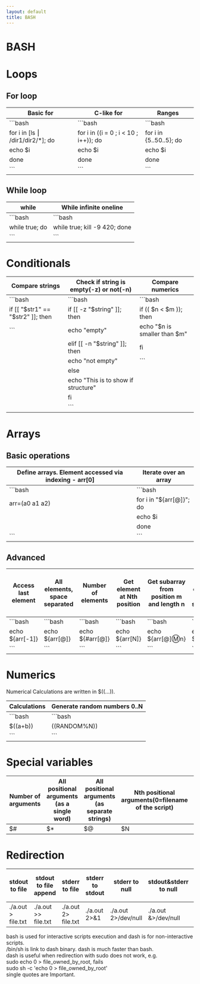 ```yaml
---
layout: default
title: BASH
---
```

# BASH

# Loops

## For loop

[//]: # ("code table")

| Basic for                        | C-like for                            | Ranges                  |
| -------------------------------- | ------------------------------------- | ----------------------- |
| ```bash                          | ```bash                               | ```bash                 |
| for i in [ls ⎮ /dir1/dir2/*]; do | for i in ((i = 0 ; i < 10 ; i++)); do | for i in {5..50..5}; do |
| echo $i                          | echo $i                               | echo $i                 |
| done                             | done                                  | done                    |
| ```                              | ```                                   | ```                     |

## While loop

[//]: # ("code table")

| while          | While infinite oneline        |
| -------------- | ----------------------------- |
| ```bash        | ```bash                       |
| while true; do | while true; kill -9 420; done |
| ```            | ```                           |

# Conditionals

[//]: # ("code table")

| Compare strings                   | Check if string is empty(-z) or not(-n) | Compare numerics             |
| --------------------------------- | --------------------------------------- | ---------------------------- |
| ```bash                           | ```bash                                 | ```bash                      |
| if [[ "$str1" == "$str2" ]]; then | if [[ -z "$string" ]]; then             | if (( $n < $m )); then       |
| ```                               | echo "empty"                            | echo "$n is smaller than $m" |
|                                   | elif [[ -n "$string" ]]; then           | fi                           |
|                                   | echo "not empty"                        | ```                          |
|                                   | else                                    |                              |
|                                   | echo "This is to show if structure"     |                              |
|                                   | fi                                      |                              |
|                                   | ```                                     |                              |

# Arrays

## Basic operations

[//]: # ("code table")

| Define arrays. Element accessed via indexing - arr[0] | Iterate over an array    |
| ----------------------------------------------------- | ------------------------ |
| ```bash                                               | ```bash                  |
| arr=(a0 a1 a2)                                        | for i in "${arr[@]}"; do |
|                                                       | echo $i                  |
|                                                       | done                     |
| ```                                                   | ```                      |

## Advanced

[//]: # ("code table")

| Access last element | All elements, space separated | Number of elements | Get element at Nth position | Get subarray from position m and length n | Get keys of all elements, space separated, for dicts |
| ------------------- | ----------------------------- | ------------------ | --------------------------- | ----------------------------------------- | ---------------------------------------------------- |
| ```bash             | ```bash                       | ```bash            | ```bash                     | ```bash                                   | ```bash                                              |
| echo ${arr[-1]}     | echo ${arr[@]}                | echo ${#arr[@]}    | echo ${arr[N]}             | echo ${arr[@]:m:n}                        | echo ${!arr[@]}                                      |
| ```                 | ```                           | ```                | ```                         | ```                                       | ```                                                     |

# Numerics

Numerical Calculations are written in $((...)).

[//]: # ("code table")

| Calculations | Generate random numbers 0..N |
| ------------ | ---------------------------- |
| ```bash      | ```bash                      |
| $((a+b))     | $(($RANDOM%N))               |
| ```          | ```                          |

# Special variables

| Number of arguments | All positional arguments (as a single word) | All positional arguments (as separate strings) | Nth positional arguments(0=filename of the script) | Exit status of last task | PID of last background task | PID of shell |
| ------------------- | ------------------------------------------- | ---------------------------------------------- | -------------------------------------------------- | ------------------------ | --------------------------- | ------------ |
| $#                  | $*                                          | $@                                             | $N                                                 | $?                       | $!                          | $$           |

# Redirection

[//]: # ("code table")

| stdout to file       | stdout to file append   | stderr to file        | stderr to stdout | stderr to null        | stdout&stderr to null | feed file into stdin |
| -------------------- | ----------------------- | --------------------- | ---------------- | --------------------- | --------------------- | -------------------- |
| ./a.out > file.txt | ./a.out >> file.txt | ./a.out 2> file.txt | ./a.out 2>&1   | ./a.out 2>/dev/null | ./a.out &>/dev/null | ./a.out < file.txt |

<p>
bash is used for interactive scripts execution and dash is for non-interactive scripts.<br>
/bin/sh is link to dash binary. dash is much faster than bash.<br>
dash is useful when redirection with sudo does not work, e.g.<br>
sudo echo 0 > file_owned_by_root, fails<br>
sudo sh -c 'echo 0 > file_owned_by_root'<br>
single quotes are Important.
</p>